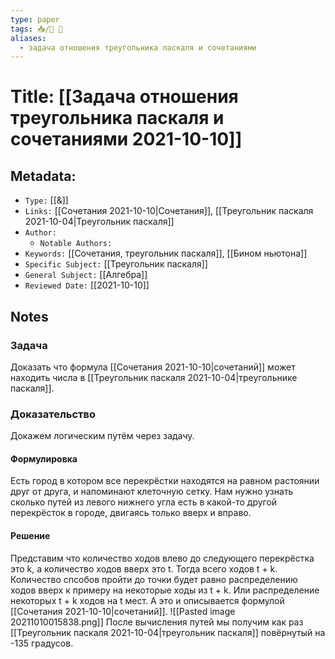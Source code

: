 ```yaml
---
type: paper
tags: 📥️/📜️ 🔢
aliases:
  - задача отношения треугольника паскаля и сочетаниями
---
```




# Title: **[[Задача отношения треугольника паскаля и сочетаниями 2021-10-10]]**


## Metadata:

- `Type:` [[&]]
- `Links:` [[Сочетания 2021-10-10|Сочетания]], [[Треугольник паскаля 2021-10-04|Треугольник паскаля]]
- `Author:` 
	- `Notable Authors:` 
- `Keywords:` [[Сочетания, треугольник паскаля]], [[Бином ньютона]]
- `Specific Subject:` [[Треугольник паскаля]]
- `General Subject:` [[Алгебра]]
- `Reviewed Date:` [[2021-10-10]]


## Notes

### Задача
Доказать что формула [[Сочетания 2021-10-10|сочетаний]] может находить числа в [[Треугольник паскаля 2021-10-04|треугольнике паскаля]].

### Доказательство
Докажем логическим путём через задачу.

#### Формулировка
Есть город в котором все перекрёстки находятся на равном растоянии друг от друга, и напоминают клеточную сетку. Нам нужно узнать сколько путей из левого нижнего угла есть в какой-то другой перекрёсток в городе, двигаясь только вверх и вправо.

#### Решение
Представим что количество ходов влево до следующего перекрёстка это k, а количество ходов вверх это t. Тогда всего ходов t + k. Количество спсобов пройти до точки будет равно распределению ходов вверх к примеру на некоторые ходы из t + k. Или распределение некоторых t + k ходов на t мест. А это и описывается формулой [[Сочетания 2021-10-10|сочетаний]].
![[Pasted image 20211010015838.png]]
После вычисления путей мы получим как раз [[Треугольник паскаля 2021-10-04|треугольник паскаля]] повёрнутый на -135 градусов.